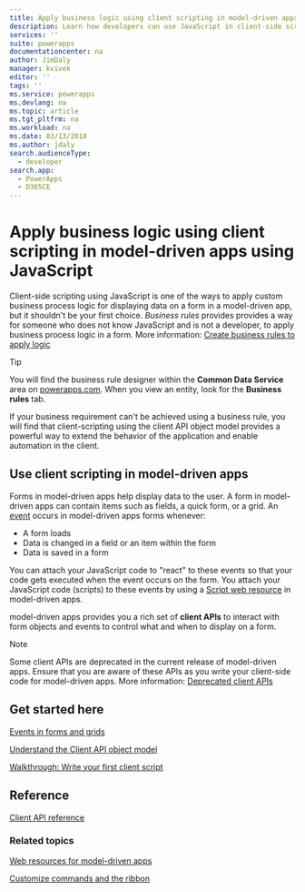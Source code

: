 ```yaml
---
title: Apply business logic using client scripting in model-driven apps using JavaScript | Microsoft Docs
description: Learn how developers can use JavaScript in client-side scripts and model-driven apps
services: ''
suite: powerapps
documentationcenter: na
author: JimDaly
manager: kvivek
editor: ''
tags: ''
ms.service: powerapps
ms.devlang: na
ms.topic: article
ms.tgt_pltfrm: na
ms.workload: na
ms.date: 03/13/2018
ms.author: jdaly
search.audienceType: 
  - developer
search.app: 
  - PowerApps
  - D365CE
---
```


# Apply business logic using client scripting in model-driven apps using JavaScript

Client-side scripting using JavaScript is one of the ways to apply custom business process logic for displaying data on a form in a model-driven app, but it shouldn't be your first choice. *Business rules* provides provides a way for someone who does not know JavaScript and is not a developer, to apply business process logic in a form. More information: [Create business rules to apply logic](/powerapps/maker/model-driven-apps/create-business-rules-recommendations-apply-logic-form)

> [!TIP]
> You will find the business rule designer within the **Common Data Service** area on [powerapps.com](http://web.powerapps.com?utm_source=padocs&utm_medium=linkinadoc&utm_campaign=referralsfromdoc). When you view an entity, look for the **Business rules** tab.

If your business requirement can't be achieved using a business rule, you will find that client-scripting using the client API object model provides a powerful way to extend the behavior of the application and enable automation in the client.

## Use client scripting in model-driven apps

Forms in model-driven apps help display data to the user. A form in model-driven apps can contain items such as fields, a quick form, or a grid. An [event](clientapi/events-forms-grids.md) occurs in model-driven apps forms whenever:
- A form loads
- Data is changed in a field or an item within the form
- Data is saved in a form

You can attach your JavaScript code to "react" to these events so that your code gets executed when the event occurs on the form. You attach your JavaScript code (scripts) to these events by using a [Script web resource](script-jscript-web-resources.md) in model-driven apps. 

model-driven apps provides you a rich set of **client APIs** to interact with form objects and events to control what and when to display on a form.

> [!NOTE]
> Some client APIs are deprecated in the current release of model-driven apps. Ensure that you are aware of these APIs as you write your client-side code for model-driven apps. More information: [Deprecated client APIs](/dynamics365/get-started/whats-new/customer-engagement/important-changes-coming#some-client-apis-are-deprecated)

## Get started here

[Events in forms and grids](clientapi/events-forms-grids.md)

[Understand the Client API object model](clientapi/understand-clientapi-object-model.md)

[Walkthrough: Write your first client script](clientapi/walkthrough-write-your-first-client-script.md)

## Reference

[Client API reference](clientapi/reference.md)


### Related topics

[Web resources for model-driven apps](web-resources.md)

[Customize commands and the ribbon](customize-commands-ribbon.md)

